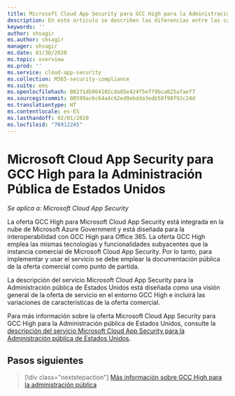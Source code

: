 ```yaml
---
title: Microsoft Cloud App Security para GCC High para la Administración Pública de Estados Unidos
description: En este artículo se describen las diferencias entre las características de Microsoft Cloud App Security para GCC High para la Administración Pública de Estados Unidos y la oferta comercial.
keywords: ''
author: shsagir
ms.author: shsagir
manager: shsagir
ms.date: 01/30/2020
ms.topic: overview
ms.prod: ''
ms.service: cloud-app-security
ms.collection: M365-security-compliance
ms.suite: ems
ms.openlocfilehash: 08271db964102cda85e424f5ef79bca025afaef7
ms.sourcegitcommit: 00599ac6c64a4c62ed9ebdda3edb58f90f92c24d
ms.translationtype: HT
ms.contentlocale: es-ES
ms.lasthandoff: 02/01/2020
ms.locfileid: "76912245"
---
```

# <a name="microsoft-cloud-app-security-for-us-government-gcc-high"></a>Microsoft Cloud App Security para GCC High para la Administración Pública de Estados Unidos

*Se aplica a: Microsoft Cloud App Security*

La oferta GCC High para Microsoft Cloud App Security está integrada en la nube de Microsoft Azure Government y está diseñada para la interoperabilidad con GCC High para Office 365. La oferta GCC High emplea las mismas tecnologías y funcionalidades subyacentes que la instancia comercial de Microsoft Cloud App Security. Por lo tanto, para implementar y usar el servicio se debe emplear la documentación pública de la oferta comercial como punto de partida.

La descripción del servicio Microsoft Cloud App Security para la Administración pública de Estados Unidos está diseñada como una visión general de la oferta de servicio en el entorno GCC High e incluirá las variaciones de características de la oferta comercial.

Para más información sobre la oferta Microsoft Cloud App Security para GCC High para la Administración pública de Estados Unidos, consulte la [descripción del servicio Microsoft Cloud App Security para la Administración pública de Estados Unidos](/enterprise-mobility-security/solutions/ems-cloud-app-security-govt-service-description).

## <a name="next-steps"></a>Pasos siguientes

> [!div class="nextstepaction"]
> [Más información sobre GCC High para la administración pública](/enterprise-mobility-security/solutions/ems-govt-service-description)
